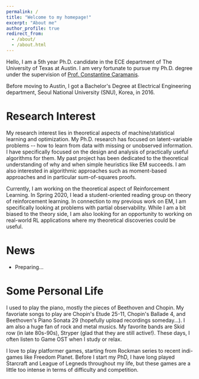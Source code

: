 ```yaml
---
permalink: /
title: "Welcome to my homepage!"
excerpt: "About me"
author_profile: true
redirect_from: 
  - /about/
  - /about.html
---
```


Hello, I am a 5th year Ph.D. candidate in the ECE department of The University of Texas at Austin. I am very fortunate to pursue my Ph.D. degree under the supervision of [Prof. Constantine Caramanis](http://users.ece.utexas.edu/~cmcaram/constantine_caramanis/Home.html). 

Before moving to Austin, I got a Bachelor's Degree at Electrical Engineering department, Seoul National University (SNU), Korea, in 2016. 



Research Interest
======
My research interest lies in theoretical aspects of machine/statistical learning and optimization. My Ph.D. research has focused on latent-variable problems -- how to learn from data with missing or unobserved information. I have specifically focused on the design and analysis of practically useful algorithms for them. My past project has been dedicated to the theoretical understanding of why and when simple heuristics like EM succeeds. I am also interested in algorithmic approaches such as moment-based approaches and in particular sum-of-squares proofs. 

Currently, I am working on the theoretical aspect of Reinforcement Learning. In Spring 2020, I lead a student-oriented reading group on theory of reinforcement learning. In connection to my previous work on EM, I am specifically looking at problems with partial observability. While I am a bit biased to the theory side, I am also looking for an opportunity to working on real-world RL applications where my theoretical discoveries could be useful. 




 
News
======
- Preparing...



Some Personal Life
======
I used to play the piano, mostly the pieces of Beethoven and Chopin. My favoriate songs to play are Chopin's Etude 25-11, Chopin's Ballade 4, and Beethoven's Piano Sonata 29 (hopefully upload recordings someday...). I am also a huge fan of rock and metal musics. My favorite bands are Skid row (in late 80s-90s), Stryper (glad that they are still active!). These days, I often listen to Game OST when I study or relax.

I love to play platformer games, starting from Rockman series to recent indi-games like Freedom Planet. Before I start my PhD, I have long played Starcraft and League of Legneds throughout my life, but these games are a little too intense in terms of difficulty and competition.  